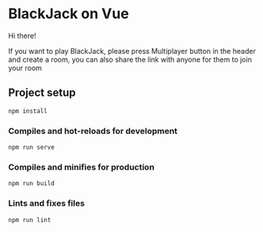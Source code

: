 # BlackJack on Vue

Hi there!

 If you want to play BlackJack, please press Multiplayer button in the header and create a room, you can also share the link with anyone for them to join your room

## Project setup
```
npm install
```

### Compiles and hot-reloads for development
```
npm run serve
```

### Compiles and minifies for production
```
npm run build
```

### Lints and fixes files
```
npm run lint
```

